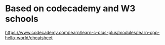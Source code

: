 # Based on codecademy and W3 schools

https://www.codecademy.com/learn/learn-c-plus-plus/modules/learn-cpp-hello-world/cheatsheet
